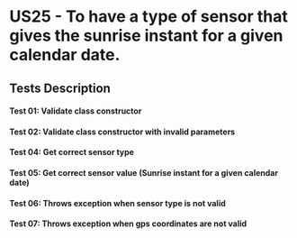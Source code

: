 # US25 - To have a type of sensor that gives the sunrise instant for a given calendar date.

## Tests Description

#### Test 01: Validate class constructor
#### Test 02: Validate class constructor with invalid parameters
#### Test 04: Get correct sensor type
#### Test 05: Get correct sensor value (Sunrise instant for a given calendar date)
#### Test 06: Throws exception when sensor type is not valid
#### Test 07: Throws exception when gps coordinates are not valid